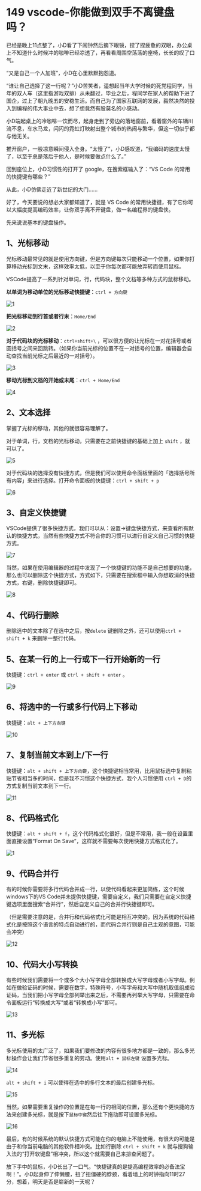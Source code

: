 # 149 vscode-你能做到双手不离键盘吗？

已经是晚上11点整了，小D看了下闹钟然后摘下眼镜，捏了捏疲惫的双眼，办公桌上不知道什么时候冲的咖啡已经凉透了，再看看周围空荡荡的座椅，长长的叹了口气。

“又是自己一个人加班”，小D在心里默默抱怨道。

“谁让自己选择了这一行呢？”小D苦笑者，遥想起当年大学时候的死党程同学，当年的双人车（这里指游戏双排）从未翻过，毕业之后，程同学在家人的帮助下进了国企，过上了朝九晚五的安稳生活。而自己为了国家互联网的发展，毅然决然的投入到编程的伟大事业中去，想了想竟然有股莫名的小感动。

小D端起桌上的冷咖啡一饮而尽，起身走到了旁边的落地窗前，看着窗外的车辆川流不息，车水马龙，闪闪的霓虹灯映射出整个城市的热闹与繁华，但这一切似乎都与他无关。

推开窗户，一股凉意瞬间侵入全身。“太慢了”，小D感叹道，“我编码的速度太慢了，以至于总是落后于他人，是时候要做点什么了。”

回到座位上，小D习惯性的打开了 google，在搜索框输入了：“VS Code 的常用的快捷键有哪些？”

从此，小D仿佛走近了新世纪的大门......

好了，今天要说的想必大家都知道了，就是 VS Code 的常用快捷键，有了它你可以大幅度提高编码效率，让你双手离不开键盘，做一名编程界的键盘侠。

先来说说基本的键盘操作。

## 1、光标移动

光标移动最常见的就是使用方向键，但是方向键每次只能移动一个位置，如果你打算移动光标到文末，这样效率太低，以至于你每次都可能放弃转而使用鼠标。

VSCode提高了一系列针对单词，行，代码块，整个文档等多种方式的鼠标移动。

**以单词为移动单位的光标移动快捷键**：`ctrl + 方向键`

![1](https://user-images.githubusercontent.com/23518990/68289816-ce6a9100-00c1-11ea-86e6-be595d196703.gif)

**把光标移动到行首或者行末**：`Home/End`

![2](https://user-images.githubusercontent.com/23518990/68289827-d32f4500-00c1-11ea-8a43-6df57b0e4a75.gif)

**对于代码块的光标移动**：`ctrl+shift+\` ，可以很方便的让光标在一对花括号或者圆括号之间来回跳转。（如果你当前光标的位置不在一对括号的位置，编辑器会自动查找当前光标之后最近的一对括号）。

![3](https://user-images.githubusercontent.com/23518990/68289837-d75b6280-00c1-11ea-8802-ea13c346cc65.gif)

**移动光标到文档的开始或末尾**：`ctrl + Home/End`

![4](https://user-images.githubusercontent.com/23518990/68289845-db878000-00c1-11ea-82de-8e4e54d516d1.gif)

## 2、文本选择

掌握了光标的移动，其他的就很容易理解了。

对于单词，行，文档的光标移动，只需要在之前快捷键的基础上加上 `shift` ，就可以了。

![5](https://user-images.githubusercontent.com/23518990/68289856-dfb39d80-00c1-11ea-8e49-cb05c2fd0cf0.gif)

对于代码块的选择没有快捷方式，但是我们可以使用命令面板里面的「选择括号所有内容」来进行选择。打开命令面板的快捷键：`ctrl + shift + p`

![6](https://user-images.githubusercontent.com/23518990/68289867-e3dfbb00-00c1-11ea-9a7c-1bf8a8fc9314.gif)

## 3、自定义快捷键

VSCode提供了很多快捷方式，我们可以从：设置-&gt;键盘快捷方式，来查看所有默认的快捷方式，当然有些快捷方式不符合你的习惯可以进行自定义自己习惯的快捷方式。

![7](https://user-images.githubusercontent.com/23518990/68289873-e6daab80-00c1-11ea-8e4c-a9f0d5d35325.gif)

当然，如果在使用编辑器的过程中发现了一个快捷键的功能不是自己想要的功能，那么也可以删除这个快捷方式，方式如下，只需要在搜索框中输入你想取消的快捷方式，右键，删除快捷键即可。

![8](https://user-images.githubusercontent.com/23518990/68289878-ea6e3280-00c1-11ea-8703-73e71ee9fa72.gif)

## 4、代码行删除

删除选中的文本除了在选中之后，按`delete` 键删除之外，还可以使用`ctrl + shift + k` 来删除一整行代码。

## 5、在某一行的上一行或下一行开始新的一行

快捷键：`ctrl + enter` 或 `ctrl + shift + enter` 。

![9](https://user-images.githubusercontent.com/23518990/68289883-ee01b980-00c1-11ea-8202-5280d931db44.gif)

## 6、将选中的一行或多行代码上下移动

快捷键：`alt + 上下方向键`

![10](https://user-images.githubusercontent.com/23518990/68289889-f22dd700-00c1-11ea-98a3-890976cd8b93.gif)

## 7、复制当前文本到上/下一行

快捷键：`alt + shift + 上下方向键`，这个快捷键相当常用，比用鼠标选中复制粘贴节省相当多的时间，但是我不习惯这个快捷方式，我个人习惯使用 `ctrl + D`的方式复制当前文本到下一行。

![11](https://user-images.githubusercontent.com/23518990/68289896-f659f480-00c1-11ea-890d-31beb7197d2c.gif)

## 8、代码格式化

快捷键：`alt + shift + f`，这个代码格式化很好，但是不常用，我一般在设置里面直接设置“Format On Save”，这样就不需要每次使用快捷方式格式化了。

![1](https://user-images.githubusercontent.com/23518990/68289900-fa861200-00c1-11ea-8463-c35912124423.png)

## 9、代码合并行

有的时候你需要将多行代码合并成一行，以使代码看起来更加简练，这个时候windows下的VS Code并未提供快捷键，需要自定义，我们只需要在自定义快捷键选项里面搜索“合并行”，然后自定义自己的合并行快捷键即可。

（但是需要注意的是，合并行和代码格式化可能是相互冲突的。因为系统的代码格式化是按照这个语言的特点自动进行的，而代码合并行则是自己主观的意图，可能会冲突）

![12](https://user-images.githubusercontent.com/23518990/68289907-feb22f80-00c1-11ea-9d76-b3aaef388426.gif)

## 10、代码大小写转换

有些时候我们需要将一个或多个大小写字母全部转换成大写字母或者小写字母。例如在做验证码的时候，需要在数字，特殊符号，小写字母和大写中随机取值组成验证码，当我们把小写字母全部列举出来之后，不需要再列举大写字母，只需要在命令面板运行“转换成大写”或者“转换成小写”即可。

![13](https://user-images.githubusercontent.com/23518990/68289913-01ad2000-00c2-11ea-9663-06db1eea5631.gif)

## 11、多光标

多光标使用的太广泛了，如果我们要修改的内容有很多地方都是一致的，那么多光标操作会让我们节省很多重复的劳动。使用`alt + 鼠标左键` 设置多光标。

![14](https://user-images.githubusercontent.com/23518990/68289919-0540a700-00c2-11ea-877c-566a64639185.gif)

`alt + shift + i` 可以使得在选中的多行文本的最后创建多光标。

![15](https://user-images.githubusercontent.com/23518990/68289928-08d42e00-00c2-11ea-992b-42c509286f57.gif)

当然，如果需要重复操作的位置是在每一行的相同的位置，那么还有个更快捷的方法来创建多光标，就是按下`鼠标中键`然后往下拖动即可设置多光标。

![16](https://user-images.githubusercontent.com/23518990/68289936-0d98e200-00c2-11ea-92f0-011773d41228.gif)

最后，有的时候系统的默认快捷方式可能在你的电脑上不能使用，有很大的可能是由于和你当前电脑的其他软件相冲突。比如行删除 `ctrl + shift + k` 就与搜狗输入法的“打开软键盘”相冲突，所以这个就需要自己来排查问题了。

放下手中的鼠标，小D长出了一口气。“快捷键真的是提高编程效率的必备法宝啊！”。小D起身伸了伸懒腰，扭了扭僵硬的脖颈，看着墙上的时钟指向11时27分，想着，明天是否是崭新的一天呢？

